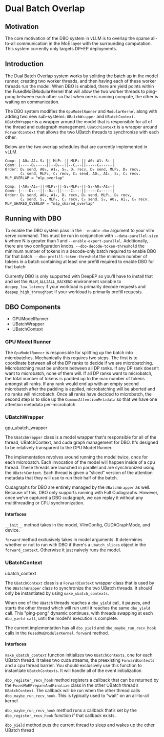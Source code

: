 # Dual Batch Overlap

## Motivation

The core motivation of the DBO system in vLLM is to overlap the sparse all-to-all communication in the MoE layer with the surrounding computation. This system currently only targets DP+EP deployments.

## Introduction

The Dual Batch Overlap system works by splitting the batch up in the model runner, creating two worker threads, and then having each of these worker threads run the model. When DBO is enabled, there are yield points within the FusedMoEModularKernel that will allow the two worker threads to ping-pong between each other so that when one is running compute, the other is waiting on communication.

The DBO system modifies the `GpuModelRunner` and `ModularKernel` along with adding two new sub-systems: `UBatchWrapper` and `UBatchContext`. `UBatchWrapper` is a wrapper around the model that is responsible for all of the thread and cudagraph management. `UBatchContext` is a wrapper around `ForwardContext` that allows the two UBatch threads to synchronize with each other.

Below are the two overlap schedules that are currently implemented in vLLM.

```
Comp: |-A0₀-A1₀-S₀-||-MLP₁-||-MLP₀-||-A0₁-A1₁-S₁-|
Comm: |-----D₁-----||--D₀--||--C₁--||-----C₀-----|
Order: D₁ send, A0₀, A1₀, S₀, D₁ recv, D₀ send, MLP₁, D₀ recv,
       C₁ send, MLP₀, C₁ recv, C₀ send, A0₁, A1₁, S₁, C₀ recv.
MLP_OVERLAP = "mlp_overlap"

Comp: |-A0₀-A1₀-||-MLP₁-||-S₁-MLP₀-||-S₀-A0₁-A1₁-|
Comm: |----D₁---||--D₀--||----C₁---||-----C₀-----|
Order: D₁ send, A0₀, A1₀, D₁ recv, D₀ send, MLP₁, D₀ recv,
       C₁ send, S₁, MLP₀, C₁ recv, C₀ send, S₀, A0₁, A1₁, C₀ recv.
MLP_SHARED_OVERLAP = "mlp_shared_overlap"
```

## Running with DBO

To enable the DBO system pass in the `--enable-dbo` argument to your vllm serve command. This must be run in conjunction with `--data-parallel-size N` where N is greater than 1 and `--enable-expert-parallel`. Additionally, there are two configuration knobs.
`--dbo-decode-token-threshold` the minimum number of tokens in a decode-only batch required to enable DBO for that batch.
`--dbo-prefill-token-threshold` the minimum number of tokens in a batch containing at least one prefill required to enable DBO for that batch

Currently DBO is only supported with DeepEP so you’ll have to install that and set the `VLLM_ALL2ALL_BACKEND` environment variable to `deepep_low_latency` if your workload is primarily decode requests and `deepep_high_throughput` if your workload is primarily prefill requests.

## DBO Components

* GPUModelRunner
* UBatchWrapper
* UBatchContext

### GPU Model Runner

The `GpuModelRunner` is responsible for splitting up the batch into microbatches. Mechanically this requires two steps. The first is to coordinate between all of the DP ranks to decide if we are microbatching. Microbatching must be uniform between all DP ranks. If any DP rank doesn’t want to microbatch, none of them will. If all DP ranks want to microbatch, the total number of tokens is padded up to the max number of tokens amongst all ranks. If any rank would end up with an empty second microbatch after the padding is applied, microbatching will be aborted and no ranks will microbatch. Once all ranks have decided to microbatch, the second step is to slice up the `CommonAttentionMetadata` so that we have one attention metadata per-microbatch.

### UBatchWrapper

gpu_ubatch_wrapper

The `UBatchWrapper` class is a model wrapper that's responsible for all of the thread, UBatchContext, and cuda graph management for DBO. It's designed to be relatively transparent to the GPU Model Runner.

The implementation revolves around running the model twice, once for each microbatch. Each invocation of the model will happen inside of a cpu thread. These threads are launched in parallel and are synchronized using the `UBatchContext`. Each thread is given a “sliced” version of the attention metadata that they will use to run their half of the batch.

Cudagraphs for DBO are entirely managed by the `UBatchWrapper` as well. Because of this, DBO only supports running with Full Cudagraphs. However, once we’ve captured a DBO cudagraph, we can replay it without any multithreading or CPU synchronization.

#### Interfaces

`__init__` method takes in the model, VllmConfig, CUDAGraphMode, and device.

`forward` method exclusively takes in model arguments. It determines whether or not to run with DBO if there's a `ubatch_slices` object in the `forward_context`. Otherwise it just naively runs the model.

### UBatchContext

ubatch_context

The `UBatchContext` class is a `ForwardContext` wrapper class that is used by the `UBatchWrapper` class to synchronize the two UBatch threads. It should only be instantiated by using `make_ubatch_contexts`.

When one of the `UBatch` threads reaches a `dbo_yield` call, it pauses, and starts the other thread which will run until it reaches the same `dbo_yield` call. This "ping-pong" dynamic continues, with threads swapping at each `dbo_yield call`, until the model's execution is complete.

The current implementation has all `dbo_yield` and `dbo_maybe_run_recv_hook` calls in the `FusedMoEModularKernel.forward` method.

#### Interfaces

`make_ubatch_context` function initializes two `UBatchContexts`, one for each UBatch thread. It takes two cuda streams, the preexisting `ForwardContexts` and a cpu thread barrier. You should exclusively use this function to instantiate `UBatchContexts`. It will handle all of the event initialization.

`dbo_register_recv_hook` method registers a callback that can be returned by the `FusedMoEPrepareAndFinalize` class in the other UBatch thread’s `UBatchContext`. The callback will be run when the other thread calls `dbo_maybe_run_recv_hook`. This is typically used to “wait” on an all-to-all kernel

`dbo_maybe_run_recv_hook` method runs a callback that’s set by the `dbo_register_recv_hook` function if that callback exists.

`dbo_yield` method puts the current thread to sleep and wakes up the other UBatch thread

